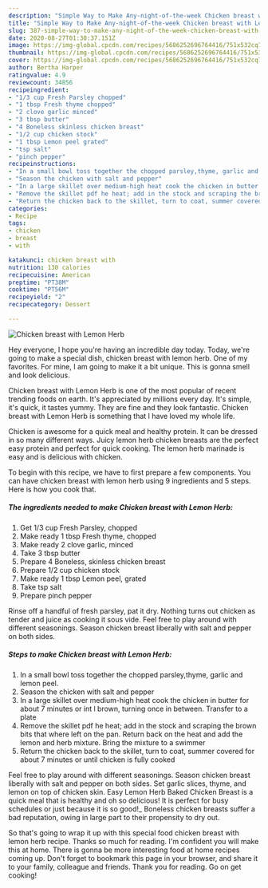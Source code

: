 ```yaml
---
description: "Simple Way to Make Any-night-of-the-week Chicken breast with Lemon Herb"
title: "Simple Way to Make Any-night-of-the-week Chicken breast with Lemon Herb"
slug: 387-simple-way-to-make-any-night-of-the-week-chicken-breast-with-lemon-herb
date: 2020-08-27T01:30:37.151Z
image: https://img-global.cpcdn.com/recipes/5686252696764416/751x532cq70/chicken-breast-with-lemon-herb-recipe-main-photo.jpg
thumbnail: https://img-global.cpcdn.com/recipes/5686252696764416/751x532cq70/chicken-breast-with-lemon-herb-recipe-main-photo.jpg
cover: https://img-global.cpcdn.com/recipes/5686252696764416/751x532cq70/chicken-breast-with-lemon-herb-recipe-main-photo.jpg
author: Bertha Harper
ratingvalue: 4.9
reviewcount: 34856
recipeingredient:
- "1/3 cup Fresh Parsley chopped"
- "1 tbsp Fresh thyme chopped"
- "2 clove garlic minced"
- "3 tbsp butter"
- "4 Boneless skinless chicken breast"
- "1/2 cup chicken stock"
- "1 tbsp Lemon peel grated"
- "tsp salt"
- "pinch pepper"
recipeinstructions:
- "In a small bowl toss together the chopped parsley,thyme, garlic and lemon peel."
- "Season the chicken with salt and pepper"
- "In a large skillet over medium-high heat cook the chicken in butter for about 7 minutes or int l brown, turning once in between. Transfer to a plate"
- "Remove the skillet pdf he heat; add in the stock and scraping the brown bits that where left on the pan. Return back on the heat and add the lemon and herb mixture. Bring the mixture to a swimmer"
- "Return the chicken back to the skillet, turn to coat, summer covered for about 7 minutes or until chicken is fully cooked"
categories:
- Recipe
tags:
- chicken
- breast
- with

katakunci: chicken breast with 
nutrition: 130 calories
recipecuisine: American
preptime: "PT38M"
cooktime: "PT56M"
recipeyield: "2"
recipecategory: Dessert

---
```



![Chicken breast with Lemon Herb](https://img-global.cpcdn.com/recipes/5686252696764416/751x532cq70/chicken-breast-with-lemon-herb-recipe-main-photo.jpg)

Hey everyone, I hope you're having an incredible day today. Today, we're going to make a special dish, chicken breast with lemon herb. One of my favorites. For mine, I am going to make it a bit unique. This is gonna smell and look delicious.

Chicken breast with Lemon Herb is one of the most popular of recent trending foods on earth. It's appreciated by millions every day. It's simple, it's quick, it tastes yummy. They are fine and they look fantastic. Chicken breast with Lemon Herb is something that I have loved my whole life.

Chicken is awesome for a quick meal and healthy protein. It can be dressed in so many different ways. Juicy lemon herb chicken breasts are the perfect easy protein and perfect for quick cooking. The lemon herb marinade is easy and is delicious with chicken.


To begin with this recipe, we have to first prepare a few components. You can have chicken breast with lemon herb using 9 ingredients and 5 steps. Here is how you cook that.

<!--inarticleads1-->

##### The ingredients needed to make Chicken breast with Lemon Herb:

1. Get 1/3 cup Fresh Parsley, chopped
1. Make ready 1 tbsp Fresh thyme, chopped
1. Make ready 2 clove garlic, minced
1. Take 3 tbsp butter
1. Prepare 4 Boneless, skinless chicken breast
1. Prepare 1/2 cup chicken stock
1. Make ready 1 tbsp Lemon peel, grated
1. Take tsp salt
1. Prepare pinch pepper


Rinse off a handful of fresh parsley, pat it dry. Nothing turns out chicken as tender and juice as cooking it sous vide. Feel free to play around with different seasonings. Season chicken breast liberally with salt and pepper on both sides. 

<!--inarticleads2-->

##### Steps to make Chicken breast with Lemon Herb:

1. In a small bowl toss together the chopped parsley,thyme, garlic and lemon peel.
1. Season the chicken with salt and pepper
1. In a large skillet over medium-high heat cook the chicken in butter for about 7 minutes or int l brown, turning once in between. Transfer to a plate
1. Remove the skillet pdf he heat; add in the stock and scraping the brown bits that where left on the pan. Return back on the heat and add the lemon and herb mixture. Bring the mixture to a swimmer
1. Return the chicken back to the skillet, turn to coat, summer covered for about 7 minutes or until chicken is fully cooked


Feel free to play around with different seasonings. Season chicken breast liberally with salt and pepper on both sides. Set garlic slices, thyme, and lemon on top of chicken skin. Easy Lemon Herb Baked Chicken Breast is a quick meal that is healthy and oh so delicious! It is perfect for busy schedules or just because it is so good!_ Boneless chicken breasts suffer a bad reputation, owing in large part to their propensity to dry out. 

So that's going to wrap it up with this special food chicken breast with lemon herb recipe. Thanks so much for reading. I'm confident you will make this at home. There is gonna be more interesting food at home recipes coming up. Don't forget to bookmark this page in your browser, and share it to your family, colleague and friends. Thank you for reading. Go on get cooking!
